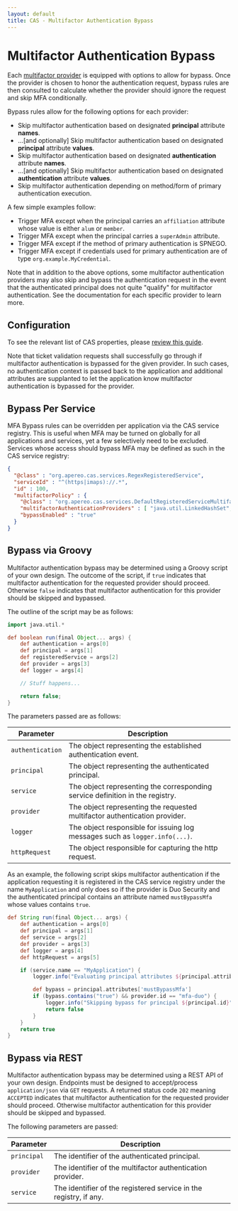 ```yaml
---
layout: default
title: CAS - Multifactor Authentication Bypass
---
```


# Multifactor Authentication Bypass

Each [multifactor provider](Configuring-Multifactor-Authentication.html) is equipped with options to allow for bypass. Once the provider
is chosen to honor the authentication request, bypass rules are then consulted to calculate whether the provider should ignore the request and skip MFA conditionally.

Bypass rules allow for the following options for each provider:

- Skip multifactor authentication based on designated **principal** attribute **names**.
- ...[and optionally] Skip multifactor authentication based on designated **principal** attribute **values**.
- Skip multifactor authentication based on designated **authentication** attribute **names**.
- ...[and optionally] Skip multifactor authentication based on designated **authentication** attribute **values**.
- Skip multifactor authentication depending on method/form of primary authentication execution.

A few simple examples follow:

- Trigger MFA except when the principal carries an `affiliation` attribute whose value is either `alum` or `member`.
- Trigger MFA except when the principal carries a `superAdmin` attribute.
- Trigger MFA except if the method of primary authentication is SPNEGO.
- Trigger MFA except if credentials used for primary authentication are of type `org.example.MyCredential`.

Note that in addition to the above options, some multifactor authentication providers
may also skip and bypass the authentication request in the event that the authenticated principal does not quite "qualify"
for multifactor authentication. See the documentation for each specific provider to learn more.

## Configuration

To see the relevant list of CAS properties, please [review this guide](Configuration-Properties.html#multifactor-authentication).

Note that ticket validation requests shall successfully go through if multifactor authentication is
bypassed for the given provider. In such cases, no authentication context is passed back to the application and
additional attributes are supplanted to let the application know multifactor authentication is bypassed for the provider.

## Bypass Per Service

MFA Bypass rules can be overridden per application via the CAS service registry. This is useful when
MFA may be turned on globally for all applications and services, yet a few selectively need to be excluded. Services
whose access should bypass MFA may be defined as such in the CAS service registry:

```json
{
  "@class" : "org.apereo.cas.services.RegexRegisteredService",
  "serviceId" : "^(https|imaps)://.*",
  "id" : 100,
  "multifactorPolicy" : {
    "@class" : "org.apereo.cas.services.DefaultRegisteredServiceMultifactorPolicy",
    "multifactorAuthenticationProviders" : [ "java.util.LinkedHashSet", [ "mfa-duo" ] ],
    "bypassEnabled" : "true"
  }
}
```

## Bypass via Groovy

Multifactor authentication bypass may be determined using a Groovy script of your own design. The outcome of the script, if `true` indicates that multifactor
 authentication for the requested provider should proceed. Otherwise `false` indicates that  multifactor authentication for this provider should be skipped and bypassed. 

The outline of the script may be as follows:

```groovy
import java.util.*

def boolean run(final Object... args) {
    def authentication = args[0]
    def principal = args[1]
    def registeredService = args[2]
    def provider = args[3]
    def logger = args[4]

    // Stuff happens...

    return false;
}
```

The parameters passed are as follows:

| Parameter             | Description
|-----------------------|-----------------------------------------------------------------------
| `authentication`      | The object representing the established authentication event.
| `principal`           | The object representing the authenticated principal.
| `service`             | The object representing the corresponding service definition in the registry.
| `provider`            | The object representing the requested multifactor authentication provider.
| `logger`              | The object responsible for issuing log messages such as `logger.info(...)`.
| `httpRequest`         | The object responsible for capturing the http request.

As an example, the following script skips multifactor authentication if the application requesting it is registered in the CAS service registry under the name `MyApplication` and only does so if the provider is Duo Security and the authenticated principal contains an attribute named `mustBypassMfa` whose values contains `true`.

```groovy
def String run(final Object... args) {
    def authentication = args[0]
    def principal = args[1]
    def service = args[2]
    def provider = args[3]
    def logger = args[4]
    def httpRequest = args[5]

    if (service.name == "MyApplication") {
        logger.info("Evaluating principal attributes ${principal.attributes}")

        def bypass = principal.attributes['mustBypassMfa']
        if (bypass.contains("true") && provider.id == "mfa-duo") {
            logger.info("Skipping bypass for principal ${principal.id}")
            return false
        }
    }
    return true
}
```

## Bypass via REST

Multifactor authentication bypass may be determined using a REST API of your own design. Endpoints must be designed to accept/process `application/json` via 
`GET` requests. A returned status code `202` meaning `ACCEPTED` indicates that multifactor authentication for the requested provider should proceed. Otherwise multifactor authentication for this provider should be skipped and bypassed.

The following parameters are passed:

| Parameter        | Description
|------------------|------------------------------------------------------------
| `principal`      | The identifier of the authenticated principal.
| `provider`       | The identifier of the multifactor authentication provider.
| `service`        | The identifier of the registered service in the registry, if any.
